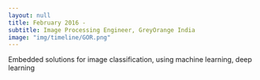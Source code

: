 ```yaml
---
layout: null
title: February 2016 -
subtitle: Image Processing Engineer, GreyOrange India
image: "img/timeline/GOR.png"
---
```

Embedded solutions for image classification, using machine learning, deep learning
